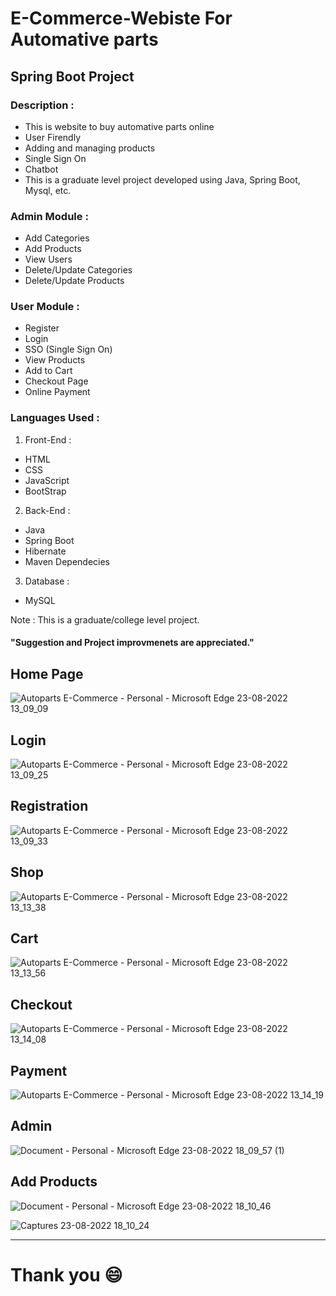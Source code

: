 # E-Commerce-Webiste For Automative parts
## Spring Boot Project
### Description :
* This is website to buy automative parts online
* User Firendly
* Adding and managing products
* Single Sign On
* Chatbot
* This is a graduate level project developed using Java, Spring Boot, Mysql, etc.

### Admin Module :
* Add Categories
* Add Products
* View Users
* Delete/Update Categories
* Delete/Update Products 

### User Module :
* Register
* Login 
* SSO (Single Sign On)
* View Products 
* Add to Cart
* Checkout Page
* Online Payment 

### Languages Used :
1. Front-End :
* HTML
* CSS
* JavaScript
* BootStrap

2. Back-End :
* Java
* Spring Boot
* Hibernate
* Maven Dependecies

3. Database :
* MySQL

Note : This is a graduate/college level project.
#### "Suggestion and Project improvmenets are appreciated."

 
## Home Page
![Autoparts E-Commerce - Personal - Microsoft​ Edge 23-08-2022 13_09_09](https://user-images.githubusercontent.com/75907153/186156990-bab19ae5-2e2d-4b5c-8ef2-d4ac225c8734.png)


## Login
![Autoparts E-Commerce - Personal - Microsoft​ Edge 23-08-2022 13_09_25](https://user-images.githubusercontent.com/75907153/186157010-1dd28ca1-60b3-48d7-8613-a6f20edc8eed.png)


## Registration
![Autoparts E-Commerce - Personal - Microsoft​ Edge 23-08-2022 13_09_33](https://user-images.githubusercontent.com/75907153/186157027-5f7df22d-91e5-4d96-842e-4a718967626f.png)


## Shop
![Autoparts E-Commerce - Personal - Microsoft​ Edge 23-08-2022 13_13_38](https://user-images.githubusercontent.com/75907153/186157046-3272ac1f-bd18-4ab0-99e9-5ac0d1cbed20.png)


## Cart
![Autoparts E-Commerce - Personal - Microsoft​ Edge 23-08-2022 13_13_56](https://user-images.githubusercontent.com/75907153/186157063-fafde24d-525c-4ddf-af35-f7181f2c3f6d.png)


## Checkout 
![Autoparts E-Commerce - Personal - Microsoft​ Edge 23-08-2022 13_14_08](https://user-images.githubusercontent.com/75907153/186157082-a19fcce5-573e-46ae-9975-a4eca04168e9.png)


## Payment
![Autoparts E-Commerce - Personal - Microsoft​ Edge 23-08-2022 13_14_19](https://user-images.githubusercontent.com/75907153/186157105-4e99a3ab-a0db-465b-8e2e-23964f95b5c7.png)


## Admin
![Document - Personal - Microsoft​ Edge 23-08-2022 18_09_57 (1)](https://user-images.githubusercontent.com/75907153/186160538-ca3ec371-f691-42bb-83ff-1df7e9ba3f46.png)


## Add Products
![Document - Personal - Microsoft​ Edge 23-08-2022 18_10_46](https://user-images.githubusercontent.com/75907153/186160613-fb7c6dce-734e-414b-8d97-820aa8bc1ecb.png)

![Captures 23-08-2022 18_10_24](https://user-images.githubusercontent.com/75907153/186160647-56cb3200-a452-45a0-b0b8-242ca73bf1f4.png)


----

# Thank you :smile:
